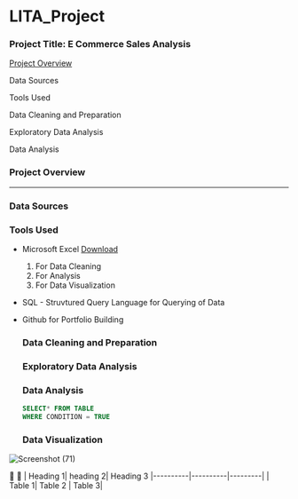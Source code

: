 # LITA_Project
### Project Title: E Commerce Sales Analysis

[Project Overview](#project.overview)

Data Sources

Tools Used

Data Cleaning and Preparation

Exploratory Data Analysis

Data Analysis







### Project Overview
---






### Data Sources




### Tools Used
- Microsoft Excel [Download](http://www.microsoft.com)
  1. For Data Cleaning
  2. For Analysis
  3. For Data Visualization
- SQL - Struvtured Query Language for Querying of Data
- Github for Portfolio Building

  ### Data Cleaning and Preparation

  ### Exploratory Data Analysis


  ### Data Analysis



  ```SQL
  SELECT* FROM TABLE
  WHERE CONDITION = TRUE
  ```

  ### Data Visualization
 
![Screenshot (71)](https://github.com/user-attachments/assets/b87875db-1188-4fc3-8c9f-5bdcc9ac313b)

🥇
🧮
| Heading 1| heading 2| Heading 3
|----------|----------|---------|
| Table 1| Table 2 | Table 3|
